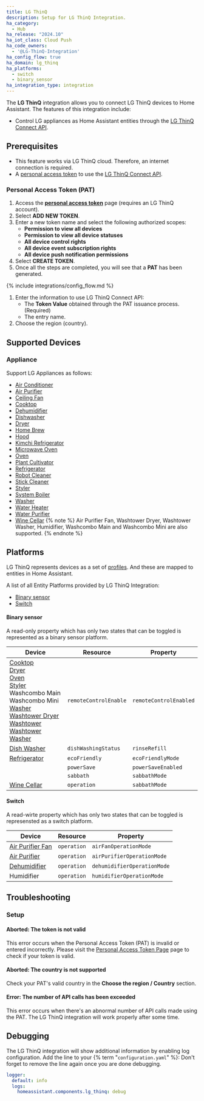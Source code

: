 ```yaml
---
title: LG ThinQ
description: Setup for LG ThinQ Integration.
ha_category:
  - Hub
ha_release: "2024.10"
ha_iot_class: Cloud Push
ha_code_owners:
  - '@LG-ThinQ-Integration'
ha_config_flow: true
ha_domain: lg_thinq
ha_platforms:
  - switch
  - binary_sensor
ha_integration_type: integration
---
```


The **LG ThinQ** integration allows you to connect LG ThinQ devices to Home Assistant. The features of this integration include:

- Control LG appliances as Home Assistant entities through the [LG ThinQ Connect API](https://thinq.developer.lge.com/ko/cloud/).

## Prerequisites

- This feature works via LG ThinQ cloud. Therefore, an internet connection is required.
- A [personal access token](https://connect-pat.lgthinq.com) to use the [LG ThinQ Connect API](https://thinq.developer.lge.com/ko/cloud/).

### Personal Access Token (PAT)

1. Access the **[personal access token](https://connect-pat.lgthinq.com)** page (requires an LG ThinQ account).
2. Select **ADD NEW TOKEN**.
3. Enter a new token name and select the following authorized scopes:
    - **Permission to view all devices**
    - **Permission to view all device statuses**
    - **All device control rights**
    - **All device event subscription rights**
    - **All device push notification permissions**
4. Select **CREATE TOKEN**.
5. Once all the steps are completed, you will see that a **PAT** has been generated.

{% include integrations/config_flow.md %}

1. Enter the information to use LG ThinQ Connect API:
   - The **Token Value** obtained through the PAT issuance process. (Required)
   - The entry name.
2. Choose the region (country).

## Supported Devices

### Appliance

Support LG Appliances as follows:

- [Air Conditioner](https://thinq.developer.lge.com/en/cloud/docs/thinq-connect/device-profile/air-conditioner/)
- [Air Purifier](https://thinq.developer.lge.com/en/cloud/docs/thinq-connect/device-profile/air-purifier/)
- [Ceiling Fan](https://thinq.developer.lge.com/en/cloud/docs/thinq-connect/device-profile/ceiling-fan/)
- [Cooktop](https://thinq.developer.lge.com/en/cloud/docs/thinq-connect/device-profile/cooktop/)
- [Dehumidifier](https://thinq.developer.lge.com/en/cloud/docs/thinq-connect/device-profile/dehumidifier/)
- [Dishwasher](https://thinq.developer.lge.com/en/cloud/docs/thinq-connect/device-profile/dish-washer/)
- [Dryer](https://thinq.developer.lge.com/en/cloud/docs/thinq-connect/device-profile/dryer/)
- [Home Brew](https://thinq.developer.lge.com/en/cloud/docs/thinq-connect/device-profile/home-brew/)
- [Hood](https://thinq.developer.lge.com/en/cloud/docs/thinq-connect/device-profile/hood/)
- [Kimchi Refrigerator](https://thinq.developer.lge.com/en/cloud/docs/thinq-connect/device-profile/kimchi-refrigerator/)
- [Microwave Oven](https://thinq.developer.lge.com/en/cloud/docs/thinq-connect/device-profile/microwave-oven/)
- [Oven](https://thinq.developer.lge.com/en/cloud/docs/thinq-connect/device-profile/oven/)
- [Plant Cultivator](https://thinq.developer.lge.com/en/cloud/docs/thinq-connect/device-profile/plant-cultivator/)
- [Refrigerator](https://thinq.developer.lge.com/en/cloud/docs/thinq-connect/device-profile/refrigerator/)
- [Robot Cleaner](https://thinq.developer.lge.com/en/cloud/docs/thinq-connect/device-profile/robot-cleaner/)
- [Stick Cleaner](https://thinq.developer.lge.com/en/cloud/docs/thinq-connect/device-profile/Stick-Cleaner/)
- [Styler](https://thinq.developer.lge.com/en/cloud/docs/thinq-connect/device-profile/styler/)
- [System Boiler](https://thinq.developer.lge.com/en/cloud/docs/thinq-connect/device-profile/system-boiler/)
- [Washer](https://thinq.developer.lge.com/en/cloud/docs/thinq-connect/device-profile/washer/)
- [Water Heater](https://thinq.developer.lge.com/en/cloud/docs/thinq-connect/device-profile/water-heater/)
- [Water Purifier](https://thinq.developer.lge.com/en/cloud/docs/thinq-connect/device-profile/water-purifier/)
- [Wine Cellar](https://thinq.developer.lge.com/en/cloud/docs/thinq-connect/device-profile/wine-cellar/)
{% note %}
Air Purifier Fan, Washtower Dryer, Washtower Washer, Humidifier, Washcombo Main and Washcombo Mini are also supported.
{% endnote %}

## Platforms

LG ThinQ represents devices as a set of [profiles](https://thinq.developer.lge.com/en/cloud/docs/thinq-connect/device-profile/refrigerator/). And these are mapped to entities in Home Assistant.

A list of all Entity Platforms provided by LG ThinQ Integration:

- [Binary sensor](#binary-sensor)
- [Switch](#switch)

#### Binary sensor

A read-only property which has only two states that can be toggled is represented as a binary sensor platform.

| Device | Resource | Property |
| ------ | -------- | -------- |
| [Cooktop](https://thinq.developer.lge.com/en/cloud/docs/thinq-connect/device-profile/Cooktop/)<br>[Dryer](https://thinq.developer.lge.com/en/cloud/docs/thinq-connect/device-profile/Dryer/)<br>[Oven](https://thinq.developer.lge.com/en/cloud/docs/thinq-connect/device-profile/Oven/)<br>[Styler](https://thinq.developer.lge.com/en/cloud/docs/thinq-connect/device-profile/styler/)<br>Washcombo Main<br>Washcombo Mini<br>[Washer](https://thinq.developer.lge.com/en/cloud/docs/thinq-connect/device-profile/washer/)<br>[Washtower Dryer](https://thinq.developer.lge.com/en/cloud/docs/thinq-connect/device-profile/WashTower-Dryer/)<br>[Washtower](https://thinq.developer.lge.com/en/cloud/docs/thinq-connect/device-profile/WashTower-Single-Unit/)<br>[Washtower Washer](https://thinq.developer.lge.com/en/cloud/docs/thinq-connect/device-profile/WashTower-Washer/)<br> | `remoteControlEnable` | `remoteControlEnabled` |
| [Dish Washer](https://thinq.developer.lge.com/en/cloud/docs/thinq-connect/device-profile/dish-washer/) | `dishWashingStatus` | `rinseRefill` |
| [Refrigerator](https://thinq.developer.lge.com/en/cloud/docs/thinq-connect/device-profile/refrigerator/) | `ecoFriendly` | `ecoFriendlyMode` |
| | `powerSave` | `powerSaveEnabled` |
| | `sabbath` | `sabbathMode` |
| [Wine Cellar](https://thinq.developer.lge.com/en/cloud/docs/thinq-connect/device-profile/Wine-Cellar/) | `operation` | `sabbathMode` |

#### Switch

A read-wirte property which has only two states that can be toggled is represensted as a switch platform.

| Device | Resource | Property |
| ------ | -------- | -------- |
| [Air Purifier Fan](https://thinq.developer.lge.com/en/cloud/docs/thinq-connect/device-profile/Air-Purifier-Fan/) | `operation` | `airFanOperationMode` |
| [Air Purifier](https://thinq.developer.lge.com/en/cloud/docs/thinq-connect/device-profile/air-purifier/) | `operation` | `airPurifierOperationMode` |
| [Dehumidifier](https://thinq.developer.lge.com/en/cloud/docs/thinq-connect/device-profile/dehumidifier/) | `operation` | `dehumidifierOperationMode` |
| Humidifier | `operation` | `humidifierOperationMode` |

## Troubleshooting

### Setup

#### Aborted: The token is not valid

This error occurs when the Personal Access Token (PAT) is invalid or entered incorrectly. Please visit the [Personal Access Token Page](https://d1jykc6oogauei.cloudfront.net/) page to check if your token is valid.

#### Aborted: The country is not supported

Check your PAT's valid country in the **Choose the region / Country** section.

#### Error: The number of API calls has been exceeded

This error occurs when there's an abnormal number of API calls made using the PAT.
The LG ThinQ integration will work properly after some time.

## Debugging

The LG ThinQ integration will show additional information by enabling log configuration. Add the line to your {% term "`configuration.yaml`" %}:
Don't forget to remove the line again once you are done debugging.

```yaml
logger:
  default: info
  logs:
    homeassistant.components.lg_thinq: debug
```
